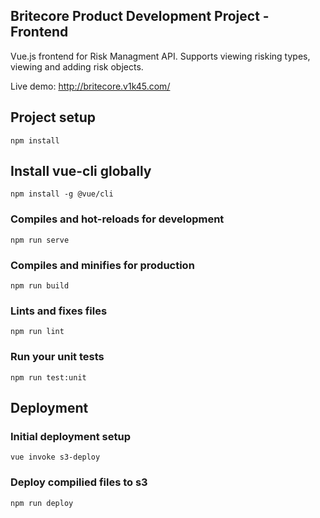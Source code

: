 ## Britecore Product Development Project - Frontend

Vue.js frontend for Risk Managment API. Supports viewing risking types, viewing and adding risk objects.

Live demo: http://britecore.v1k45.com/

## Project setup
```
npm install
```

## Install vue-cli globally

```
npm install -g @vue/cli
```

### Compiles and hot-reloads for development
```
npm run serve
```

### Compiles and minifies for production
```
npm run build
```

### Lints and fixes files
```
npm run lint
```

### Run your unit tests
```
npm run test:unit
```

## Deployment

### Initial deployment setup

```
vue invoke s3-deploy
```

### Deploy compilied files to s3

```
npm run deploy
```
